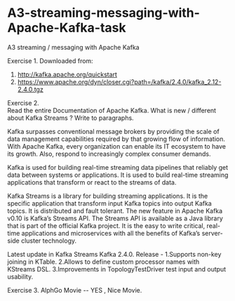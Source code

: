 # A3-streaming-messaging-with-Apache-Kafka-task

A3 streaming / messaging with Apache Kafka


Exercise 1.
Downloaded from:

1. http://kafka.apache.org/quickstart
2. https://www.apache.org/dyn/closer.cgi?path=/kafka/2.4.0/kafka_2.12-2.4.0.tgz



Exercise 2. 	
Read the entire Documentation of Apache Kafka.
What is new / different about Kafka Streams ? Write to paragraphs.


Kafka surpasses conventional message brokers by providing the scale of data management capabilities required by that growing flow of information.
With Apache Kafka, every organization can enable its IT ecosystem to have its growth. Also, respond to increasingly complex consumer demands. 

Kafka is used for building real-time streaming data pipelines that reliably get data between systems or applications.
It is used to build real-time streaming applications that transform or react to the streams of data.
   
Kafka Streams is a library for building streaming applications. 
It is the specific application that transform input Kafka topics into output Kafka topics. It is distributed and fault tolerant. 
The new feature in Apache Kafka v0.10 is Kafka’s Streams API. 
The Streams API is available as a Java library that is part of the official Kafka project. It is the easy to write critical, real-time applications and microservices with all the benefits of Kafka’s server-side cluster technology. 

Latest update in Kafka Streams 
Kafka 2.4.0. Release -
1.Supports non-key joining in KTable.
2.Allows to define custom processor names with KStreams DSL.
3.Improvements in TopologyTestDriver test input and output usability.


Exercise 3. 	AlphGo Movie --  YES , Nice Movie. 
